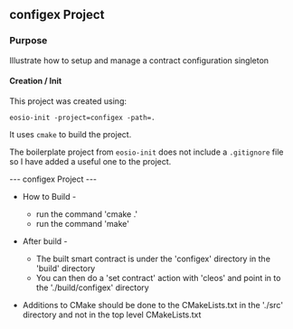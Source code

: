 
## configex Project
### Purpose
Illustrate how to setup and manage a contract configuration singleton

#### Creation / Init
This project was created using:
```
eosio-init -project=configex -path=.
```

It uses ```cmake``` to build the project.

The boilerplate project from ```eosio-init``` does not include a ```.gitignore``` file so I have added a useful one to the project.



--- configex Project ---

 - How to Build -
   - run the command 'cmake .'
   - run the command 'make'

 - After build -
   - The built smart contract is under the 'configex' directory in the 'build' directory
   - You can then do a 'set contract' action with 'cleos' and point in to the './build/configex' directory

 - Additions to CMake should be done to the CMakeLists.txt in the './src' directory and not in the top level CMakeLists.txt